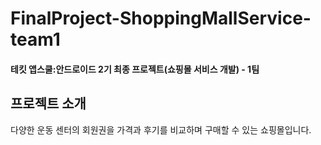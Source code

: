 # FinalProject-ShoppingMallService-team1
#### 테킷 앱스쿨:안드로이드 2기 최종 프로젝트(쇼핑몰 서비스 개발) - 1팀


## 프로젝트 소개
다양한 운동 센터의 회원권을 가격과 후기를 비교하며 구매할 수 있는 쇼핑몰입니다.
